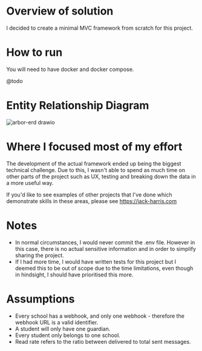 
# Overview of solution

I decided to create a minimal MVC framework from scratch for this project.

# How to run

You will need to have docker and docker compose.

@todo

# Entity Relationship Diagram
![arbor-erd drawio](https://github.com/user-attachments/assets/b75a3e59-7363-4803-b578-31557aad78d9)


# Where I focused most of my effort

The development of the actual framework ended up being the biggest technical challenge. Due to this, I wasn't able to spend as much time on other parts of the project such as UX, testing and breaking down the data in a more useful way.

If you'd like to see examples of other projects that I've done which demonstrate skills in these areas, please see https://jack-harris.com

# Notes

- In normal circumstances, I would never commit the .env file. However in this case, there is no actual sensitive information and in order to simplify sharing the project.
- If I had more time, I would have written tests for this project but I deemed this to be out of scope due to the time limitations, even though in hindsight, I should have prioritised this more.


# Assumptions

- Every school has a webhook, and only one webhook - therefore the webhook URL is a valid identifier.
- A student will only have one guardian.
- Every student only belongs to one school.
- Read rate refers to the ratio between delivered to total sent messages.
